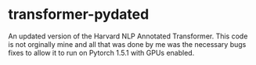 # transformer-pydated
An updated version of the Harvard NLP Annotated Transformer. This code is not orginally mine and all that was done by me was the necessary bugs fixes to allow it to run on Pytorch 1.5.1 with GPUs enabled. 
